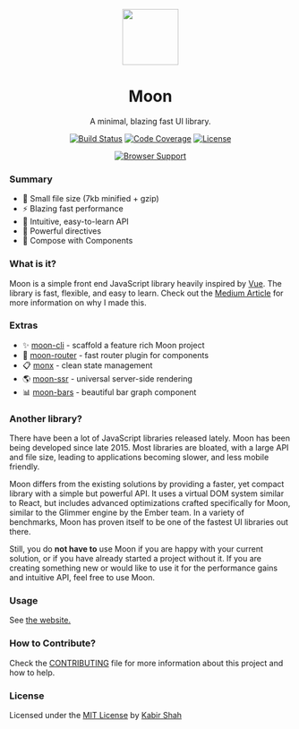 <p align="center"><a href="http://moonjs.ga" target="_blank"><img width="100"src="https://raw.githubusercontent.com/kbrsh/moon/gh-pages/img/logo.png"></a></p>
<h1 align="center">Moon</h1>
<p align="center">A minimal, blazing fast UI library.</p>
<p align="center">
  <a href="https://travis-ci.org/kbrsh/moon"><img src="https://travis-ci.org/kbrsh/moon.svg?branch=master" alt="Build Status"></a>
  <a href="https://codecov.io/gh/kbrsh/moon"><img src="https://codecov.io/gh/kbrsh/moon/branch/master/graph/badge.svg" alt="Code Coverage"></a>
  <a href="https://kbrsh.github.io/license"><img src="https://img.shields.io/badge/license-MIT-blue.svg" alt="License"></a>
</p>
<p align="center">
  <a href="https://saucelabs.com/u/KingPixil"><img src="https://saucelabs.com/browser-matrix/KingPixil.svg" alt="Browser Support"></a>
</p>

### Summary

- :tada: Small file size (7kb minified + gzip)
- :zap: Blazing fast performance
- :rocket: Intuitive, easy-to-learn API
- :gem: Powerful directives
- :hammer: Compose with Components

### What is it?

Moon is a simple front end JavaScript library heavily inspired by [Vue](https://vuejs.org). The library is fast, flexible, and easy to learn. Check out the [Medium Article](https://hackernoon.com/introducing-moon-1d44a99635f0) for more information on why I made this.

### Extras

* ✨ [moon-cli](https://github.com/kbrsh/moon-cli) - scaffold a feature rich Moon project
* 🚩 [moon-router](https://github.com/kbrsh/moon-router) - fast router plugin for components
* 📋 [monx](https://github.com/kbrsh/monx) - clean state management
* 🌎 [moon-ssr](https://github.com/kbrsh/moon-ssr) - universal server-side rendering
* 📊 [moon-bars](https://kbrsh.github.io/moon-bars) - beautiful bar graph component

### Another library?

There have been a lot of JavaScript libraries released lately. Moon has been being developed since late 2015. Most libraries are bloated, with a large API and file size, leading to applications becoming slower, and less mobile friendly.

Moon differs from the existing solutions by providing a faster, yet compact library with a simple but powerful API. It uses a virtual DOM system similar to React, but includes advanced optimizations crafted specifically for Moon, similar to the Glimmer engine by the Ember team. In a variety of benchmarks, Moon has proven itself to be one of the fastest UI libraries out there.

Still, you do **not have to** use Moon if you are happy with your current solution, or if you have already started a project without it. If you are creating something new or would like to use it for the performance gains and intuitive API, feel free to use Moon.

### Usage

See [the website.](http://moonjs.ga)

### How to Contribute?

Check the [CONTRIBUTING](/CONTRIBUTING.md) file for more information about this project and how to help.

### License

Licensed under the [MIT License](http://kbrsh.github.io/license) by [Kabir Shah](https://kabir.ml)
